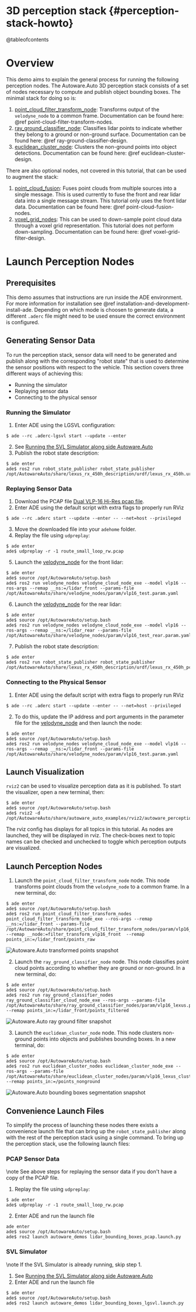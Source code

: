 3D perception stack {#perception-stack-howto}
============

@tableofcontents

# Overview

This demo aims to explain the general process for running the following perception nodes. The Autoware.Auto 3D perception stack consists of a set of nodes necessary to compute and publish object bounding boxes. The minimal stack for doing so is:

1. [point_cloud_filter_transform_node](https://gitlab.com/autowarefoundation/autoware.auto/AutowareAuto/-/tree/master/src/perception/filters/point_cloud_filter_transform_nodes): Transforms output of the `velodyne_node` to a common frame. Documentation can be found here: @ref point-cloud-filter-transform-nodes.
2. [ray_ground_classifier_node](https://gitlab.com/autowarefoundation/autoware.auto/AutowareAuto/-/tree/master/src/perception/filters/ray_ground_classifier_nodes): Classifies lidar points to indicate whether they belong to a ground or non-ground surface. Documentation can be found here: @ref ray-ground-classifier-design.
3. [euclidean_cluster_node](https://gitlab.com/autowarefoundation/autoware.auto/AutowareAuto/-/tree/master/src/perception/segmentation/euclidean_cluster_nodes): Clusters the non-ground points into object detections. Documentation can be found here: @ref euclidean-cluster-design.

There are also optional nodes, not covered in this tutorial, that can be used to augment the stack:

1. [point_cloud_fusion](https://gitlab.com/autowarefoundation/autoware.auto/AutowareAuto/-/tree/master/src/perception/filters/point_cloud_fusion): Fuses point clouds from multiple sources into a single message. This is used currently to fuse the front and rear lidar data into a single message stream. This tutorial only uses the front lidar data. Documentation can be found here: @ref point-cloud-fusion-nodes.
2. [voxel_grid_nodes](https://gitlab.com/autowarefoundation/autoware.auto/AutowareAuto/-/tree/master/src/perception/filters/voxel_grid_nodes): This can be used to down-sample point cloud data through a voxel grid representation. This tutorial does not perform down-sampling. Documentation can be found here: @ref voxel-grid-filter-design.

# Launch Perception Nodes

## Prerequisites

This demo assumes that instructions are run inside the ADE environment. For more information for installation see @ref installation-and-development-install-ade. Depending on which mode is choosen to generate data, a different `.aderc` file might need to be used ensure the correct environment is configured.

## Generating Sensor Data

To run the perception stack, sensor data will need to be generated and publish along with the corresponding "robot state"  that is used to determine  the sensor positions with respect to the vehicle. This section covers three different ways of achieving this:
 * Running the simulator
 * Replaying sensor data
 * Connecting to the physical sensor

### Running the Simulator

1. Enter ADE using the LGSVL configuration:
  ```{bash}
  $ ade --rc .aderc-lgsvl start --update --enter
  ```
2. See [Running the SVL Simulator along side Autoware.Auto](lgsvl.html)
3. Publish the robot state description:
  ```{bash}
  $ ade enter
  ade$ ros2 run robot_state_publisher robot_state_publisher /opt/AutowareAuto/share/lexus_rx_450h_description/urdf/lexus_rx_450h.urdf
  ```

### Replaying Sensor Data

1. Download the PCAP file [Dual VLP-16 Hi-Res pcap file](https://autoware-auto.s3.us-east-2.amazonaws.com/route_small_loop_rw.pcap).
2. Enter ADE using the default script with extra flags to properly run RViz
  ```{bash}
  $ ade --rc .aderc start --update --enter -- --net=host --privileged
  ```
3. Move the downloaded file into your `adehome` folder.
4. Replay the file using `udpreplay`:
  ```{bash}
  $ ade enter
  ade$ udpreplay -r -1 route_small_loop_rw.pcap
  ```
5. Launch the [velodyne_node](https://gitlab.com/autowarefoundation/autoware.auto/AutowareAuto/tree/master/src/drivers/velodyne_nodes) for the front lidar:
  ```{bash}
  $ ade enter
  ade$ source /opt/AutowareAuto/setup.bash
  ade$ ros2 run velodyne_nodes velodyne_cloud_node_exe --model vlp16 --ros-args --remap __ns:=/lidar_front --params-file /opt/AutowareAuto/share/velodyne_nodes/param/vlp16_test.param.yaml
  ```
6. Launch the [velodyne_node](https://gitlab.com/autowarefoundation/autoware.auto/AutowareAuto/tree/master/src/drivers/velodyne_nodes) for the rear lidar:
  ```{bash}
  $ ade enter
  ade$ source /opt/AutowareAuto/setup.bash
  ade$ ros2 run velodyne_nodes velodyne_cloud_node_exe --model vlp16 --ros-args --remap __ns:=/lidar_rear --params-file /opt/AutowareAuto/share/velodyne_nodes/param/vlp16_test_rear.param.yaml
  ``` 
7. Publish the robot state description: 
  ```{bash}
  $ ade enter
  ade$ ros2 run robot_state_publisher robot_state_publisher /opt/AutowareAuto/share/lexus_rx_450h_description/urdf/lexus_rx_450h_pcap.urdf
  ```

### Connecting to the Physical Sensor

1. Enter ADE using the default script with extra flags to properly run RViz
  ```{bash}
  $ ade --rc .aderc start --update --enter -- --net=host --privileged
  ```
2. To do this, update the IP address and port arguments in the parameter file for the [velodyne_node](https://gitlab.com/autowarefoundation/autoware.auto/AutowareAuto/tree/master/src/drivers/velodyne_nodes) and then launch the node:
  ```{bash}
  $ ade enter
  ade$ source /opt/AutowareAuto/setup.bash
  ade$ ros2 run velodyne_nodes velodyne_cloud_node_exe --model vlp16 --ros-args --remap __ns:=/lidar_front --params-file /opt/AutowareAuto/share/velodyne_nodes/param/vlp16_test.param.yaml
  ```
## Launch Visualization

`rviz2` can be used to visualize perception data as it is published. To start the visualizer, open a new terminal, then:

  ```{bash}
  $ ade enter
  ade$ source /opt/AutowareAuto/setup.bash
  ade$ rviz2 -d /opt/AutowareAuto/share/autoware_auto_examples/rviz2/autoware_perception_stack.rviz
  ```

The rviz config has displays for all topics in this tutorial. As nodes are launched, they will be displayed in rviz. The check-boxes next to topic names can be checked and unchecked to toggle which perception outputs are visualized.

## Launch Perception Nodes

1. Launch the `point_cloud_filter_transform_node` node. This node transforms point clouds from the `velodyne_node` to a common frame. In a new terminal, do:
  ```{bash}
  $ ade enter
  ade$ source /opt/AutowareAuto/setup.bash
  ade$ ros2 run point_cloud_filter_transform_nodes point_cloud_filter_transform_node_exe --ros-args --remap __ns:=/lidar_front --params-file /opt/AutowareAuto/share/point_cloud_filter_transform_nodes/param/vlp16_sim_lexus_filter_transform.param.yaml --remap __node:=filter_transform_vlp16_front  --remap points_in:=/lidar_front/points_raw
  ```
  ![Autoware.Auto transformed points snapshot](autoware-auto-transformed-points.png)

2. Launch the `ray_ground_classifier_node` node. This node classifies point cloud points according to whether they are ground or non-ground. In a new terminal, do:
  ```{bash}
  $ ade enter
  ade$ source /opt/AutowareAuto/setup.bash
  ade$ ros2 run ray_ground_classifier_nodes ray_ground_classifier_cloud_node_exe --ros-args --params-file /opt/AutowareAuto/share/ray_ground_classifier_nodes/param/vlp16_lexus.param.yaml --remap points_in:=/lidar_front/points_filtered
  ```
  ![Autoware.Auto ray ground filter snapshot](autoware-auto-ray-ground-filter-smaller.png)

3. Launch the `euclidean_cluster_node` node. This node clusters non-ground points into objects and publishes bounding boxes. In a new terminal, do:
  ```{bash}
  $ ade enter
  ade$ source /opt/AutowareAuto/setup.bash
  ade$ ros2 run euclidean_cluster_nodes euclidean_cluster_node_exe --ros-args --params-file /opt/AutowareAuto/share/euclidean_cluster_nodes/param/vlp16_lexus_cluster.param.yaml --remap points_in:=/points_nonground
  ```
  ![Autoware.Auto bounding boxes segmentation snapshot](autoware-auto-bounding-boxes-smaller.png)

## Convenience Launch Files

To simplify the process of launching these nodes there exists a convenience launch file that can bring up the `robot_state_publisher` along with the rest of the perception stack using a single command. To bring up the perception stack, use the following launch files:

### PCAP Sensor Data

\note See above steps for replaying the sensor data if you don't have a copy of the PCAP file.

1. Replay the file using `udpreplay`:
  ```{bash}
  $ ade enter
  ade$ udpreplay -r -1 route_small_loop_rw.pcap
  ```
2. Enter ADE and run the launch file
  ```{bash}
  ade enter
  ade$ source /opt/AutowareAuto/setup.bash
  ade$ ros2 launch autoware_demos lidar_bounding_boxes_pcap.launch.py
  ```

### SVL Simulator

\note If the SVL Simulator is already running, skip step 1.

1. See [Running the SVL Simulator along side Autoware.Auto](lgsvl.html)
2. Enter ADE and run the launch file
  ```{bash}
  $ ade enter
  ade$ source /opt/AutowareAuto/setup.bash
  ade$ ros2 launch autoware_demos lidar_bounding_boxes_lgsvl.launch.py
  ```

